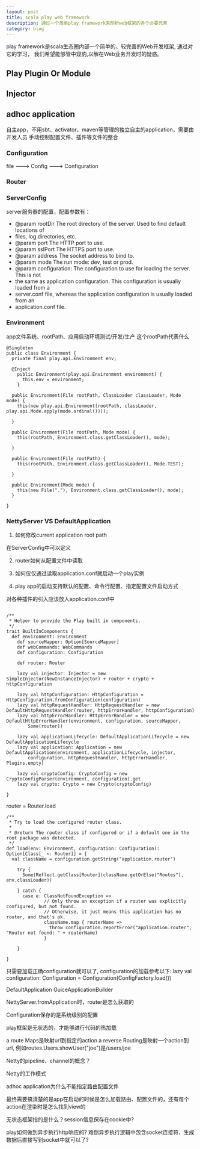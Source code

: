 ```yaml
---
layout: post
title: scala play web framework
description: 通过一个简单play framework来刨析web框架的各个必要元素
category: blog
---
```


play framework是scala生态圈内部一个简单的、较完善的Web开发框架, 通过对它的学习，
我们希望能够管中窥豹,以解在Web业务开发时的疑惑。

## Play Plugin Or Module

## Injector

## adhoc application

自主app，不用sbt、activator、maven等管理的独立自主的application，需要由开发人员
手动控制配置文件、插件等文件的整合

### Configuration

file ---> Config ---> Configuration

### Router
### ServerConfig

server服务器的配置，配置参数有：

* @param rootDir The root directory of the server. Used to find default locations of
* files, log directories, etc.
* @param port The HTTP port to use.
* @param sslPort The HTTPS port to use.
* @param address The socket address to bind to.
* @param mode The run mode: dev, test or prod.
* @param configuration: The configuration to use for loading the server. This is not
* the same as application configuration. This configuration is usually loaded from a
* server.conf file, whereas the application configuration is usually loaded from an
* application.conf file.

### Environment

app文件系统、rootPath、应用启动环境测试/开发/生产
这个rootPath代表什么

```
@Singleton
public class Environment {
  private final play.api.Environment env;

  @Inject
    public Environment(play.api.Environment environment) {
      this.env = environment;
    }

  public Environment(File rootPath, ClassLoader classLoader, Mode mode) {
    this(new play.api.Environment(rootPath, classLoader, play.api.Mode.apply(mode.ordinal())));

  }

  public Environment(File rootPath, Mode mode) {
    this(rootPath, Environment.class.getClassLoader(), mode);

  }

  public Environment(File rootPath) {
    this(rootPath, Environment.class.getClassLoader(), Mode.TEST);

  }

  public Environment(Mode mode) {
    this(new File("."), Environment.class.getClassLoader(), mode);
  }

}
```

### NettyServer VS DefaultApplication

1. 如何修改current application root path

在ServerConfig中可以定义

2. router如何从配置文件中读取

3. 如何仅仅通过读取application.conf就启动一个play实例

4. play app的启动支持默认的配置、命令行配置、指定配置文件启动方式

对各种插件的引入应该放入application.conf中

```

/**
 * Helper to provide the Play built in components.
 */
trait BuiltInComponents {
  def environment: Environment
    def sourceMapper: Option[SourceMapper]
    def webCommands: WebCommands
    def configuration: Configuration

    def router: Router

    lazy val injector: Injector = new SimpleInjector(NewInstanceInjector) + router + crypto + httpConfiguration

    lazy val httpConfiguration: HttpConfiguration = HttpConfiguration.fromConfiguration(configuration)
    lazy val httpRequestHandler: HttpRequestHandler = new DefaultHttpRequestHandler(router, httpErrorHandler, httpConfiguration)
    lazy val httpErrorHandler: HttpErrorHandler = new DefaultHttpErrorHandler(environment, configuration, sourceMapper,
        Some(router))

    lazy val applicationLifecycle: DefaultApplicationLifecycle = new DefaultApplicationLifecycle
    lazy val application: Application = new DefaultApplication(environment, applicationLifecycle, injector,
        configuration, httpRequestHandler, httpErrorHandler, Plugins.empty)

    lazy val cryptoConfig: CryptoConfig = new CryptoConfigParser(environment, configuration).get
    lazy val crypto: Crypto = new Crypto(cryptoConfig)

}
```

router = Router.load

```
/**
 * Try to load the configured router class.
 *
 * @return The router class if configured or if a default one in the root package was detected.
 */
def load(env: Environment, configuration: Configuration): Option[Class[_ <: Router]] = {
  val className = configuration.getString("application.router")

    try {
      Some(Reflect.getClass[Router](className.getOrElse("Routes"), env.classLoader))

    } catch {
      case e: ClassNotFoundException =>
              // Only throw an exception if a router was explicitly configured, but not found.
              // Otherwise, it just means this application has no router, and that's ok.
              className.map { routerName =>
                throw configuration.reportError("application.router", "Router not found: " + routerName)
              }

    }

}
```

只需要加载正确configuration就可以了, configuration的加载参考以下:
  lazy val configuration: Configuration = Configuration(ConfigFactory.load())



DefaultApplication
GuiceApplicationBuilder

NettyServer.fromApplication时，router是怎么获取的

Configuration保存的是系统级别的配置

play框架是无状态的，才能够进行代码的热加载

a route Maps是映射url到指定的action
a reverse Routing是映射一个action到url, 例如routes.Users.showUser("joe")是/users/joe

Netty的pipeline、channel的概念？

Netty的工作模式

adhoc application为什么不能指定路由配置文件

最终需要搞清楚的是app在启动的时候是怎么加载路由、配置文件的，还有每个action在渲染时是怎么找到view的

无状态框架指的是什么？session信息保存在cookie中?

play如何做到异步执行http响应的?
难倒异步执行逻辑中包含socket连接符，生成数据后直接写到socket中就可以了?

